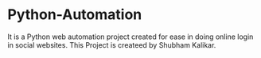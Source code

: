 # Python-Automation
It is a Python web automation project created for ease in doing online login in social websites.
This Project is createed by Shubham Kalikar.
